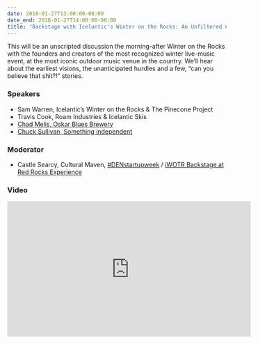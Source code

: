 ```yaml
---
date: 2018-01-27T13:00:00-08:00
date_end: 2018-01-27T14:00:00-08:00
title: "Backstage with Icelantic's Winter on the Rocks: An Unfiltered Conversation with the Creators"
---
```


This will be an unscripted discussion the morning-after Winter on the Rocks with the founders and creators of the most recognized winter live-music event, at the most iconic outdoor music venue in the country. We’ll hear about the earliest visions, the unanticipated hurdles and a few, “can you believe that shit?!” stories.

### Speakers
- Sam Warren, Icelantic’s Winter on the Rocks & The Pinecone Project
- Travis Cook, Roam Industries & Icelantic Skis
- [Chad Melis, Oskar Blues Brewery](http://www.oskarblues.com)
- [Chuck Sullivan, Something independent](http://www.somethingindependent.com/)

### Moderator
- Castle Searcy, Cultural Maven, [#DENstartupweek](https://www.denverstartupweek.org/) / [iWOTR Backstage at Red Rocks Experience](https://www.icelanticskis.com/pages/road-to-the-rocks)

### Video
<iframe src="https://www.facebook.com/plugins/video.php?href=https%3A%2F%2Fwww.facebook.com%2FSomethingIndependent%2Fvideos%2F1588739727830056%2F&show_text=0&width=560" width="560" height="311" style="border:none;overflow:hidden" scrolling="no" frameborder="0" allowTransparency="true" allowFullScreen="true"></iframe>
